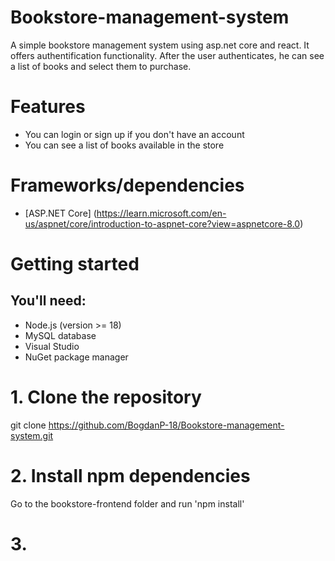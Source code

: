 # Bookstore-management-system
A simple bookstore management system using asp.net core and react. It offers authentification functionality. After the user authenticates, he can see a list of books and select them to purchase.


# Features
- You can login or sign up if you don't have an account
- You can see a list of books available in the store

# Frameworks/dependencies
- [ASP.NET Core] (https://learn.microsoft.com/en-us/aspnet/core/introduction-to-aspnet-core?view=aspnetcore-8.0)

# Getting started
## You'll need:
- Node.js (version >= 18)
- MySQL database
- Visual Studio
- NuGet package manager

# 1. Clone the repository
git clone https://github.com/BogdanP-18/Bookstore-management-system.git
    
# 2. Install npm dependencies
Go to the bookstore-frontend folder and run 'npm install'

# 3. 